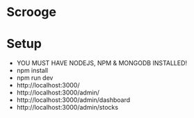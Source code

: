 # Scrooge

# Setup
- YOU MUST HAVE NODEJS, NPM & MONGODB INSTALLED!
- npm install
- npm run dev
- http://localhost:3000/
- http://localhost:3000/admin/
- http://localhost:3000/admin/dashboard
- http://localhost:3000/admin/stocks